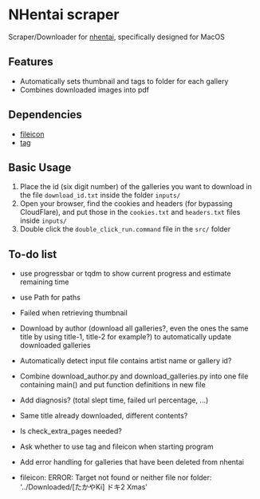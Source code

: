 # NHentai scraper
Scraper/Downloader for [nhentai](https://nhentai.net), specifically designed for MacOS

## Features
- Automatically sets thumbnail and tags to folder for each gallery
- Combines downloaded images into pdf

## Dependencies
- [fileicon](https://github.com/mklement0/fileicon)
- [tag](https://github.com/jdberry/tag)

## Basic Usage
1. Place the id (six digit number) of the galleries you want to download in the file `download_id.txt` inside the folder `inputs/`
2. Open your browser, find the cookies and headers (for bypassing CloudFlare), and put those in the `cookies.txt` and `headers.txt` files inside `inputs/`
3. Double click the `double_click_run.command` file in the `src/` folder

## To-do list
- use progressbar or tqdm to show current progress and estimate remaining time
- use Path for paths
- Failed when retrieving thumbnail
- Download by author (download all galleries?, even the ones the same title by using title-1, title-2 for example?) to automatically update downloaded galleries
- Automatically detect input file contains artist name or gallery id?
- Combine download_author.py and download_galleries.py into one file containing main() and put function definitions in new file

- Add diagnosis? (total slept time, failed url percentage, ...)
- Same title already downloaded, different contents?
- Is check_extra_pages needed?
- Ask whether to use tag and fileicon when starting program
- Add error handling for galleries that have been deleted from nhentai

- fileicon: ERROR: Target not found or neither file nor folder: '../Downloaded/[たかやKi] ドキ2 Xmas'
